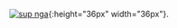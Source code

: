 [![sup nga](https://github.com/coolrobloxgamerboy17/coolrobloxgamerboy17/blob/main/Images/Blood.gif)](https://github.com/coolrobloxgamerboy17/){:height="36px" width="36px"}.
